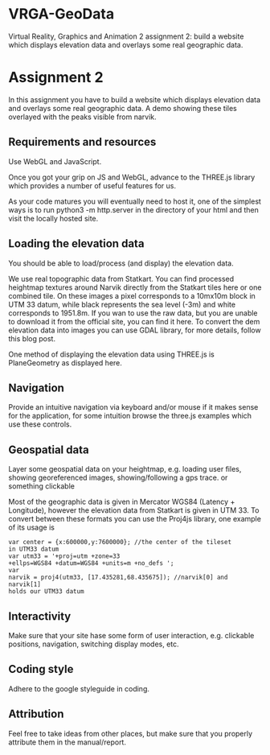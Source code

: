 VRGA-GeoData
============

Virtual Reality, Graphics and Animation 2 assignment 2: build a website which displays elevation data and overlays some real geographic data.

<h1>Assignment 2</h1>

In this assignment you have to build a website which displays elevation data and overlays some real geographic data. A demo showing these tiles overlayed with the peaks visible from narvik.

<h2>Requirements and resources</h2>

Use WebGL and JavaScript.

Once you got your grip on JS and WebGL, advance to the THREE.js library which provides a number of useful features for us.

As your code matures you will eventually need to host it, one of the simplest ways is to run python3 -m http.server in the directory of your html and then visit the locally hosted site.

<h2>Loading the elevation data</h2>

You should be able to load/process (and display) the elevation data. 

We use real topographic data from Statkart. You can find processed heightmap textures around Narvik directly from the Statkart tiles here or one combined tile. On these images a pixel corresponds to a 10mx10m block in UTM 33 datum, while black represents the sea level (-3m) and white corresponds to 1951.8m. If you wan to use the raw data, but you are unable to download it from the official site, you can find it here. To convert the dem elevation data into images you can use GDAL library, for more details, follow this blog post. 

One method of displaying the elevation data using THREE.js is PlaneGeometry as displayed here.

<h2>Navigation</h2>

Provide an intuitive navigation via keyboard and/or mouse if it makes sense for the application, for some intuition browse the three.js examples which use these controls.

<h2>Geospatial data</h2>

Layer some geospatial data on your heightmap, e.g. loading user files, showing georeferenced images, showing/following a gps trace. or something clickable

Most of the geographic data is given in Mercator WGS84 (Latency + Longitude), however the elevation data from Statkart is given in UTM 33. To convert between these formats you can use the Proj4js library, one example of its usage is

<code>var center = {x:600000,y:7600000}; //the center of the tileset in UTM33 datum</code><br>
<code>var utm33 = '+proj=utm +zone=33 +ellps=WGS84 +datum=WGS84 +units=m +no_defs ';</code><br>
<code>var narvik = proj4(utm33, [17.435281,68.435675]); //narvik[0] and narvik[1] holds our UTM33 datum</code><br>

	
<h2>Interactivity</h2>	
Make sure that your site hase some form of user interaction, e.g. clickable positions, navigation, switching display modes, etc.

<h2>Coding style</h2>

Adhere to the google styleguide in coding.

<h2>Attribution</h2>

Feel free to take ideas from other places, but make sure that you properly attribute them in the manual/report.